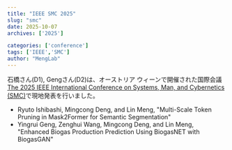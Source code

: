 ```yaml
---
title: "IEEE SMC 2025"
slug: "smc"
date: 2025-10-07
archives: ['2025']

categories: ['conference']
tags: ['IEEE','SMC']
author: "MengLab"
---
```

石橋さん(D1), Gengさん(D2)は、オーストリア ウィーンで開催された国際会議  
[The 2025 IEEE International Conference on Systems, Man, and Cybernetics (SMC)](https://www.ieeesmc2025.org/)で現地発表を行いました。

- Ryuto Ishibashi, Mingcong Deng, and Lin Meng, "Multi-Scale Token Pruning in Mask2Former for Semantic Segmentation"
- Yingrui Geng, Zenghui Wang, Mingcong Deng, and Lin Meng, "Enhanced Biogas Production Prediction Using BiogasNET with BiogasGAN"
